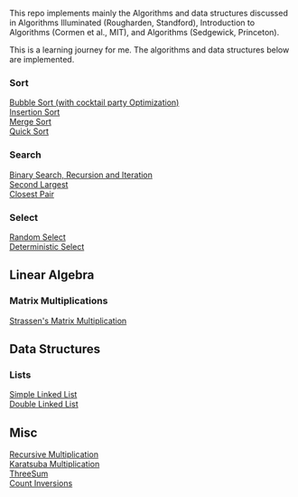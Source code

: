 This repo implements mainly the Algorithms and data structures discussed in Algorithms Illuminated (Rougharden, Standford), Introduction to Algorithms (Cormen et al., MIT), and Algorithms (Sedgewick, Princeton).

This is a learning journey for me. The algorithms and data structures below are implemented. 


### Sort
[Bubble Sort (with cocktail party Optimization)](Sort/Sort.py)  
[Insertion Sort](Sort/Sort.py)    
[Merge Sort](Sort/Sort.py)   
[Quick Sort](Sort/Sort.py)

### Search
[Binary Search, Recursion and Iteration](Search/Search.py)    
[Second Largest](Search/Search.py)  
[Closest Pair](Search/Search.py)

### Select
[Random Select](Select/Python/RSelect.py)  
[Deterministic Select](Select/Python/DSelect.py)


## Linear Algebra
### Matrix Multiplications 
[Strassen's Matrix Multiplication](LinearAlgebra/MatMul.py)

## Data Structures
### Lists
[Simple Linked List](DataStructures/LinkedList.py)  
[Double Linked List](DataStructures/DoubleLinkedList.py)


## Misc
[Recursive Multiplication](RecursiveIntegerMultiplication/Recursive_IntegerMultiplication.py)  
[Karatsuba Multiplication](RecursiveIntegerMultiplication/Karatsuba_Integer_Multiplication.py)  
[ThreeSum](Search/Search.py)  
[Count Inversions](Misc/CountInversions.py)


 
